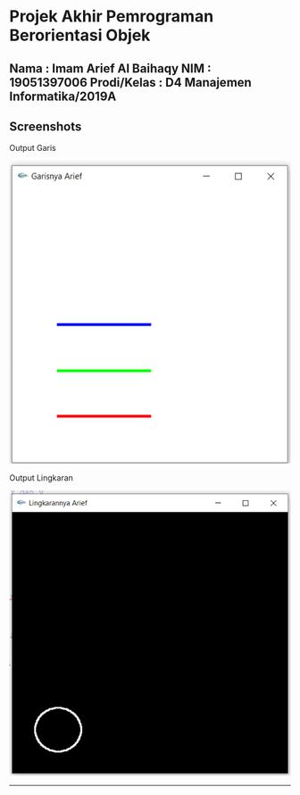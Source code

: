 # Projek Akhir Pemrograman Berorientasi Objek

Nama                : Imam Arief Al Baihaqy
NIM                 : 19051397006
Prodi/Kelas         : D4 Manajemen Informatika/2019A
---

## Screenshots
Output Garis

![ScreenshotOne](./Screenshots/GarisnyaArief.png 'Tampilan 1')


Output Lingkaran

![ScreenshotTwo](./Screenshots/LingkarannyaArief.png 'Tampilan 2')

---
